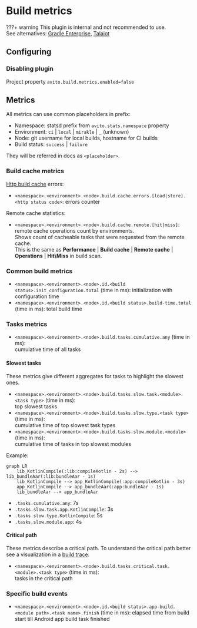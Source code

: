 # Build metrics

???+ warning
    This plugin is internal and not recommended to use.  
    See alternatives: 
    [Gradle Enterprise](https://gradle.com/gradle-enterprise-solution-overview/), 
    [Talaiot](https://github.com/cdsap/Talaiot)

## Configuring

### Disabling plugin

Project property `avito.build.metrics.enabled=false`

## Metrics

All metrics can use common placeholders in prefix:

- Namespace: statsd prefix from `avito.stats.namespace` property
- Environment: `ci` | `local` | `mirakle` | `_` (unknown)
- Node: git username for local builds, hostname for CI builds
- Build status: `success` | `failure`

They will be referred in docs as `<placeholder>`.

### Build cache metrics

[Http build cache](https://docs.gradle.org/current/userguide/build_cache.html#sec:build_cache_configure_remote) errors:

- `<namespace>.<environment>.<node>.build.cache.errors.[load|store].<http status code>`: errors counter
  
Remote cache statistics:

- `<namespace>.<environment>.<node>.build.cache.remote.[hit|miss]`: remote cache operations count by environments.  
Shows count of cacheable tasks that were requested from the remote cache.  
This is the same as **Performance** | **Build cache** | **Remote cache** | **Operations** | **Hit\Miss** in build scan.

### Common build metrics

- `<namespace>.<environment>.<node>.id.<build status>.init_configuration.total` (time in ms): initialization with configuration time
- `<namespace>.<environment>.<node>.id.<build status>.build-time.total` (time in ms): total build time

### Tasks metrics

- `<namespace>.<environment>.<node>.build.tasks.cumulative.any` (time in ms):  
  cumulative time of all tasks
  
#### Slowest tasks

These metrics give different aggregates for tasks to highlight the slowest ones.

- `<namespace>.<environment>.<node>.build.tasks.slow.task.<module>.<task type>` (time in ms):  
  top slowest tasks
- `<namespace>.<environment>.<node>.build.tasks.slow.type.<task type>` (time in ms):  
  cumulative time of top slowest task types
- `<namespace>.<environment>.<node>.build.tasks.slow.module.<module>` (time in ms):  
  cumulative time of tasks in top slowest modules

Example:

```mermaid
graph LR
    lib_KotlinCompile(:lib:compileKotlin - 2s) --> lib_bundleAar(:lib:bundleAar - 1s)
    lib_KotlinCompile --> app_KotlinCompile(:app:compileKotlin - 3s)
    app_KotlinCompile --> app_bundleAar(:app:bundleAar - 1s)
    lib_bundleAar --> app_bundleAar
```

- `.tasks.cumulative.any`: 7s
- `.tasks.slow.task.app.KotlinCompile`: 3s
- `.tasks.slow.type.KotlinCompile`: 5s
- `.tasks.slow.module.app`: 4s

#### Critical path

These metrics describe a critical path.
To understand the critical path better see a visualization in a [build trace](../BuildTrace.md#critical-path).

- `<namespace>.<environment>.<node>.build.tasks.critical.task.<module>.<task type>` (time in ms):  
  tasks in the critical path

### Specific build events

- `<namespace>.<environment>.<node>.id.<build status>.app-build.<module path>.<task name>.finish` (time in ms): 
  elapsed time from build start till Android app build task finished

